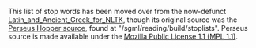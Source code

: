 This list of stop words has been moved over from the now-defunct [Latin\_and\_Ancient\_Greek\_for\_NLTK](https://github.com/kylepjohnson/Latin_and_Ancient_Greek_for_NLTK/tree/master/stop), though its original source was the [Perseus Hopper source](http://sourceforge.net/projects/perseus-hopper), found at "/sgml/reading/build/stoplists". Perseus source is made available under the [Mozilla Public License 1.1 (MPL 1.1)](http://www.mozilla.org/MPL/1.1/).


